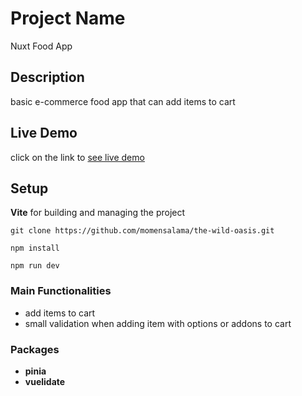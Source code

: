 # Project Name

Nuxt Food App

## Description

basic e-commerce food app that can add items to cart

## Live Demo

click on the link to [see live demo](https://nuxtfoodapp-tau.vercel.app)

## Setup

**Vite** for building and managing the project

```
git clone https://github.com/momensalama/the-wild-oasis.git
```

```
npm install
```

```
npm run dev
```

### Main Functionalities

- add items to cart
- small validation when adding item with options or addons to cart

### Packages

- **pinia**
- **vuelidate**

